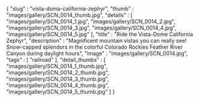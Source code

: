 {
  "slug" : "vista-doma-california-zephyr",
  "thumb" : "images/gallery/SCN_0014_thumb.jpg",
  "details" : [
                 "images/gallery/SCN_0014_1.jpg",
                 "images/gallery/SCN_0014_2.jpg",
                 "images/gallery/SCN_0014_3.jpg",
                 "images/gallery/SCN_0014_4.jpg",
                 "images/gallery/SCN_0014_5.jpg"
               ],
  "title" : "Ride the Vista-Dome California Zephyr",
  "description" : "Magnificent mountain vistas you can really see! Snow-capped splendors in the colorful Colorado Rockies Feather River Canyon during daylight hours",
  "image" : "images/gallery/SCN_0014.jpg",
  "tags" : [
              "railroad"
            ],
  "detail_thumbs" : [
                       "images/gallery/SCN_0014_1_thumb.jpg",
                       "images/gallery/SCN_0014_2_thumb.jpg",
                       "images/gallery/SCN_0014_3_thumb.jpg",
                       "images/gallery/SCN_0014_4_thumb.jpg",
                       "images/gallery/SCN_0014_5_thumb.jpg"
                     ]
}
